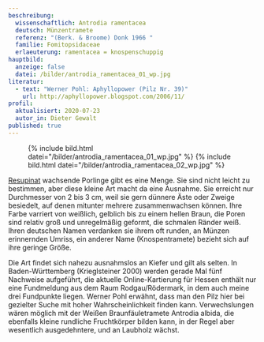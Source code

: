 ```yaml
---
beschreibung:
  wissenschaftlich: Antrodia ramentacea
  deutsch: Münzentramete
  referenz: "(Berk. & Broome) Donk 1966 "
  familie: Fomitopsidaceae
  erlaeuterung: ramentacea = knospenschuppig
hauptbild:
  anzeige: false
  datei: /bilder/antrodia_ramentacea_01_wp.jpg
literatur:
  - text: "Werner Pohl: Aphyllopower (Pilz Nr. 39)"
    url: http://aphyllopower.blogspot.com/2006/11/
profil:
  aktualisiert: 2020-07-23
  autor_in: Dieter Gewalt
published: true
---
```


<div class="figure">
  <figure class="standard">
    {% include bild.html datei="/bilder/antrodia_ramentacea_01_wp.jpg" %}
    {% include bild.html datei="/bilder/antrodia_ramentacea_02_wp.jpg" %}
  </figure>
</div>

[Resupinat](resupinat "Glossar") wachsende Porlinge gibt es eine Menge. Sie sind nicht leicht zu bestimmen, aber diese kleine Art macht da eine Ausnahme. Sie erreicht nur Durchmesser von 2 bis 3 cm, weil sie gern dünnere Äste oder Zweige besiedelt, auf denen mitunter mehrere zusammenwachsen können. Ihre Farbe varriert von weißlich, gelblich bis zu einem hellen Braun, die Poren sind relativ groß und unregelmäßig geformt, die schmalen Ränder weiß. Ihren deutschen Namen verdanken sie ihrem oft runden, an Münzen erinnernden Umriss, ein anderer Name (Knospentramete) bezieht sich auf ihre geringe Größe.

Die Art findet sich nahezu ausnahmslos an Kiefer und gilt als selten. In Baden-Württemberg (Krieglsteiner 2000) werden gerade Mal fünf Nachweise aufgeführt, die aktuelle Online-Kartierung für Hessen enthält nur eine Fundmeldung aus dem Raum Rodgau/Rödermark, in dem auch meine drei Fundpunkte liegen. Werner Pohl erwähnt, dass man den Pilz hier bei gezielter Suche mit hoher Wahrscheinlichkeit finden kann. Verwechslungen wären möglich mit der Weißen Braunfäuletramete Antrodia albida, die ebenfalls kleine rundliche Fruchtkörper bilden kann, in der Regel aber wesentlich ausgedehntere, und an Laubholz wächst.
